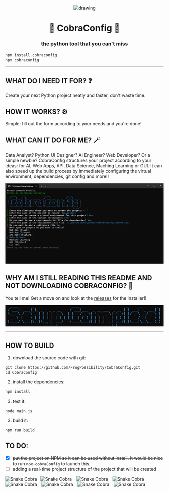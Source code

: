 <p align="center">
  <img src=".github/icon.ico" alt="drawing" width="200"/>
</p>

<h1 align="center">🐍 CobraConfig 🐍</h1>


<h3 align="center">the python tool that you can't miss</h3>

```
npm install cobraconfig
npx cobraconfig
```
________________________

## WHAT DO I NEED IT FOR? ❓
Create your next Python project neatly and faster, don't waste time. 

## HOW IT WORKS? ⚙️
Simple: fill out the form according to your needs and you're done!

## WHAT CAN IT DO FOR ME? 🪄
Data Analyst? Python UI Designer? AI Engineer? Web Developer? Or a simple newbie? CobraConfig structures your project according to your ideas: for AI, Web Apps, API, Data Science, Maching Learning or GUI. 
It can also speed up the build process by immediately configuring the virtual environment, dependencies, git config and more!!

![screenshot1](.github/screen1.png)

## WHY AM I STILL READING THIS README AND NOT DOWNLOADING COBRACONFIG? 🤡
You tell me! Get a move on and look at the [releases](https://github.com/FrogPossibility/CobraConfig/releases/tag/v.1.2.1-x64) for the installer!!

![.github/screen3.png](.github/screen3.png)

________________________

## HOW TO BUILD
1. download the source code with git:
```
git clone https://github.com/FrogPossibility/CobraConfig.git
cd CobraConfig
```

2. install the dependencies:
```
npm install
```

3. test it:
```
node main.js
```

3. build it:
```
npm run build
```

## TO DO:

- [X]  ~~put the project on NPM so it can be used without install. It would be nice to run `npx cobraConfig` to launch this.~~
- [ ] adding a real-time project structure 
of the project that will be created

<img src=".github/Snake-cobra.gif" width="100" height="100" alt="Snake Cobra" style="margin-right: 10px;"><img src=".github/Snake-cobra.gif" width="100" height="100" alt="Snake Cobra" style="margin-right: 10px;">
<img src=".github/Snake-cobra.gif" width="100" height="100" alt="Snake Cobra" style="margin-right: 10px;">
<img src=".github/Snake-cobra.gif" width="100" height="100" alt="Snake Cobra" style="margin-right: 10px;"><img src=".github/Snake-cobra.gif" width="100" height="100" alt="Snake Cobra" style="margin-right: 10px;">
<img src=".github/Snake-cobra.gif" width="100" height="100" alt="Snake Cobra" style="margin-right: 10px;">
<img src=".github/Snake-cobra.gif" width="100" height="100" alt="Snake Cobra" style="margin-right: 10px;">
<img src=".github/Snake-cobra.gif" width="100" height="100" alt="Snake Cobra" style="margin-right: 10px;">


